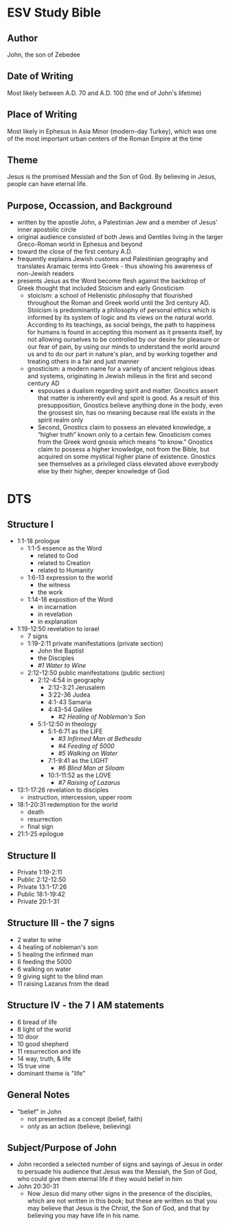 # ESV Study Bible

## Author
John, the son of Zebedee

## Date of Writing
Most likely between A.D. 70 and A.D. 100 (the end of John's lifetime)

## Place of Writing
Most likely in Ephesus in Asia Minor (modern-day Turkey), which was one of the most important urban centers of the Roman Empire at the time

## Theme
Jesus is the promised Messiah and the Son of God. By believing in Jesus, people can have eternal life.

## Purpose, Occassion, and Background
* written by the apostle John, a Palestinian Jew and a member of Jesus' inner apostolic circle
* original audience consisted of both Jews and Gentiles living in the larger Greco-Roman world in Ephesus and beyond
* toward the close of the first century A.D.
* frequently explains Jewish customs and Palestinian geography and translates Aramaic terms into Greek - thus showing his awareness of non-Jewish readers
* presents Jesus as the Word become flesh against the backdrop of Greek thought that included Stoicism and early Gnosticism
    * stoicism: a school of Hellenistic philosophy that flourished throughout the Roman and Greek world until the 3rd century AD. Stoicism is predominantly a philosophy of personal ethics which is informed by its system of logic and its views on the natural world. According to its teachings, as social beings, the path to happiness for humans is found in accepting this moment as it presents itself, by not allowing ourselves to be controlled by our desire for pleasure or our fear of pain, by using our minds to understand the world around us and to do our part in nature's plan, and by working together and treating others in a fair and just manner
    * gnosticism: a modern name for a variety of ancient religious ideas and systems, originating in Jewish milieus in the first and second century AD
        * espouses a dualism regarding spirit and matter. Gnostics assert that matter is inherently evil and spirit is good. As a result of this presupposition, Gnostics believe anything done in the body, even the grossest sin, has no meaning because real life exists in the spirit realm only
        * Second, Gnostics claim to possess an elevated knowledge, a “higher truth” known only to a certain few. Gnosticism comes from the Greek word gnosis which means “to know.” Gnostics claim to possess a higher knowledge, not from the Bible, but acquired on some mystical higher plane of existence. Gnostics see themselves as a privileged class elevated above everybody else by their higher, deeper knowledge of God

# DTS

## Structure I
* 1:1-18 prologue
    * 1:1-5 essence as the Word
        * related to God
        * related to Creation
        * related to Humanity
    * 1:6-13 expression to the world
        * the witness
        * the work
    * 1:14-18 exposition of the Word
        * in incarnation
        * in revelation
        * in explanation
* 1:19-12:50 revelation to israel
    * 7 signs
    * 1:19-2:11 private manifestations (private section)
        * John the Baptist
        * the Disciples
        * _#1 Water to Wine_
    * 2:12-12:50 public manifestations (public section)
        * 2:12-4:54 in geography
            * 2:12-3:21 Jerusalem
            * 3:22-36 Judea
            * 4:1-43 Samaria
            * 4:43-54 Galilee
                * _#2 Healing of Nobleman's Son_
        * 5:1-12:50 in theology
            * 5:1-6:71 as the LIFE
                * _#3 Infirmed Man at Bethesda_
                * _#4 Feeding of 5000_
                * _#5 Walking on Water_
            * 7:1-9:41 as the LIGHT
                * _#6 Blind Man at Siloam_
            * 10:1-11:52 as the LOVE
                * _#7 Raising of Lazarus_
* 13:1-17:26 revelation to disciples
    * instruction, intercession, upper room
* 18:1-20:31 redemption for the world
    * death
    * resurrection
    * final sign
* 21:1-25 epilogue

## Structure II
* Private 1:19-2:11
* Public 2:12-12:50
* Private 13:1-17:26
* Public 18:1-19:42
* Private 20:1-31

## Structure III - the 7 signs
* 2 water to wine
* 4 healing of nobleman's son
* 5 healing the infirmed man
* 6 feeding the 5000
* 6 walking on water
* 9 giving sight to the blind man
* 11 raising Lazarus from the dead

## Structure IV - the 7 I AM statements
* 6 bread of life
* 8 light of the world
* 10 door
* 10 good shepherd
* 11 resurrection and life
* 14 way, truth, & life
* 15 true vine
* dominant theme is "life"

## General Notes
* "belief" in John
    * not presented as a concept (belief, faith)
    * only as an action (believe, believing)

## Subject/Purpose of John
* John recorded a selected number of signs and sayings of Jesus in order to persuade his audience that Jesus was the Messiah, the Son of God, who could give them eternal life if they would belief in him
* John 20:30-31
    * Now Jesus did many other signs in the presence of the disciples, which are not written in this book; but these are written so that you may believe that Jesus is the Christ, the Son of God, and that by believing you may have life in his name.